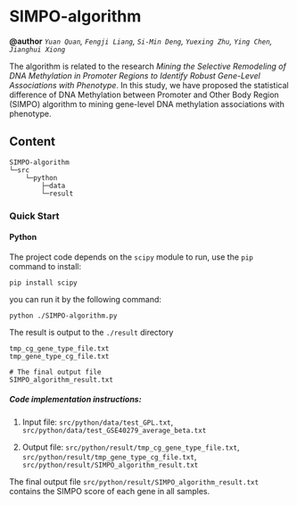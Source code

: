 # SIMPO-algorithm
**@author**  *`Yuan Quan`, `Fengji Liang`, `Si-Min Deng`, `Yuexing Zhu`, `Ying Chen`, `Jianghui Xiong`*

The algorithm is related to the research *Mining the Selective Remodeling of DNA Methylation in Promoter Regions to Identify Robust Gene-Level Associations with Phenotype*. In this study, we have proposed the statistical difference of DNA Methylation between Promoter and Other Body Region (SIMPO) algorithm to mining gene-level DNA methylation associations with phenotype.</br>


## Content

```
SIMPO-algorithm
└─src
    └─python
        ├─data
        └─result
```

### Quick Start

#### Python

The project code depends on the `scipy` module to run, use the `pip` command to install:

```shell
pip install scipy
```

you can run it by the following command:

```shell
python ./SIMPO-algorithm.py
```

The result is output to the `./result` directory

```
tmp_cg_gene_type_file.txt
tmp_gene_type_cg_file.txt

# The final output file
SIMPO_algorithm_result.txt
```

##### Code implementation instructions:

1. Input file: `src/python/data/test_GPL.txt`, `src/python/data/test_GSE40279_average_beta.txt`

2. Output file: `src/python/result/tmp_cg_gene_type_file.txt`,  `src/python/result/tmp_gene_type_cg_file.txt`, `src/python/result/SIMPO_algorithm_result.txt`

 The final output file `src/python/result/SIMPO_algorithm_result.txt` contains the SIMPO score of each gene in all samples.








